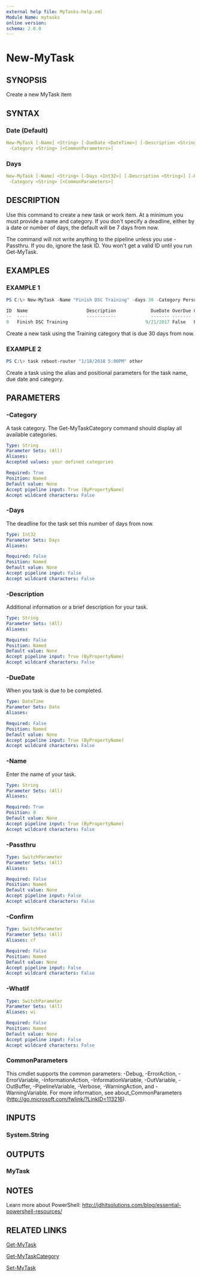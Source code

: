 ```yaml
---
external help file: MyTasks-help.xml
Module Name: mytasks
online version:
schema: 2.0.0
---
```


# New-MyTask

## SYNOPSIS

Create a new MyTask item

## SYNTAX

### Date (Default)

```yaml
New-MyTask [-Name] <String> [-DueDate <DateTime>] [-Description <String>] [-Passthru] [-WhatIf] [-Confirm]
 -Category <String> [<CommonParameters>]
```

### Days

```yaml
New-MyTask [-Name] <String> [-Days <Int32>] [-Description <String>] [-Passthru] [-WhatIf] [-Confirm]
 -Category <String> [<CommonParameters>]
```

## DESCRIPTION

Use this command to create a new task or work item. At a minimum you must provide a name and category. If you don't specify a deadline, either by a date or number of days, the default will be 7 days from now.

The command will not write anything to the pipeline unless you use -Passthru. If you do, ignore the task ID. You won't get a valid ID until you run Get-MyTask.

## EXAMPLES

### EXAMPLE 1

```powershell
PS C:\> New-MyTask -Name "Finish DSC Training" -days 30 -Category Personal -Passthru

ID  Name                      Description             DueDate OverDue Category     Progress
--  ----                      -----------             ------- ------- --------     --------
0   Finish DSC Training                             9/21/2017 False   Personal            0
```

Create a new task using the Training category that is due 30 days from now.

### EXAMPLE 2

```powershell
PS C:\> task reboot-router "1/18/2018 5:00PM" other
```

Create a task using the alias and positional parameters for the task name, due date and category.

## PARAMETERS

### -Category

A task category. The Get-MyTaskCategory command should display all available categories.

```yaml
Type: String
Parameter Sets: (All)
Aliases:
Accepted values: your defined categories

Required: True
Position: Named
Default value: None
Accept pipeline input: True (ByPropertyName)
Accept wildcard characters: False
```

### -Days

The deadline for the task set this number of days from now.

```yaml
Type: Int32
Parameter Sets: Days
Aliases:

Required: False
Position: Named
Default value: None
Accept pipeline input: False
Accept wildcard characters: False
```

### -Description

Additional information or a brief description for your task.

```yaml
Type: String
Parameter Sets: (All)
Aliases:

Required: False
Position: Named
Default value: None
Accept pipeline input: True (ByPropertyName)
Accept wildcard characters: False
```

### -DueDate

When you task is due to be completed.

```yaml
Type: DateTime
Parameter Sets: Date
Aliases:

Required: False
Position: Named
Default value: None
Accept pipeline input: True (ByPropertyName)
Accept wildcard characters: False
```

### -Name

Enter the name of your task.

```yaml
Type: String
Parameter Sets: (All)
Aliases:

Required: True
Position: 0
Default value: None
Accept pipeline input: True (ByPropertyName)
Accept wildcard characters: False
```

### -Passthru

```yaml
Type: SwitchParameter
Parameter Sets: (All)
Aliases:

Required: False
Position: Named
Default value: None
Accept pipeline input: False
Accept wildcard characters: False
```

### -Confirm

```yaml
Type: SwitchParameter
Parameter Sets: (All)
Aliases: cf

Required: False
Position: Named
Default value: None
Accept pipeline input: False
Accept wildcard characters: False
```

### -WhatIf

```yaml
Type: SwitchParameter
Parameter Sets: (All)
Aliases: wi

Required: False
Position: Named
Default value: None
Accept pipeline input: False
Accept wildcard characters: False
```

### CommonParameters

This cmdlet supports the common parameters: -Debug, -ErrorAction, -ErrorVariable, -InformationAction, -InformationVariable, -OutVariable, -OutBuffer, -PipelineVariable, -Verbose, -WarningAction, and -WarningVariable. For more information, see about_CommonParameters (http://go.microsoft.com/fwlink/?LinkID=113216).

## INPUTS

### System.String

## OUTPUTS

### MyTask

## NOTES

Learn more about PowerShell: http://jdhitsolutions.com/blog/essential-powershell-resources/

## RELATED LINKS

[Get-MyTask]()

[Get-MyTaskCategory]()

[Set-MyTask]()

